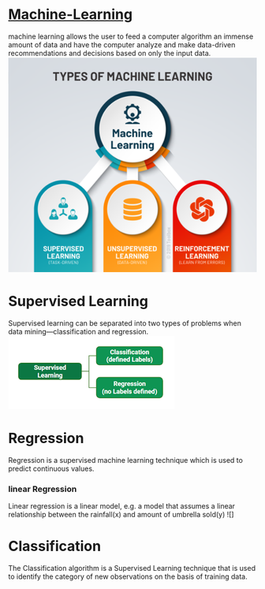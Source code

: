 # <U>Machine-Learning</U>
machine learning allows the user to feed a computer algorithm an immense amount of data and have the computer analyze and make data-driven recommendations and decisions based on only the input data.
![](https://github.com/jija19/Machine-Learning/blob/main/ml.png)

# <B>Supervised Learning</B>

Supervised learning can be separated into two types of problems when data mining—classification and regression.
![](https://github.com/jija19/Machine-Learning/blob/main/supervised.png)

# <B>Regression</B>

Regression is a supervised machine learning technique which is used to predict continuous values.

### <B>linear Regression</B>
Linear regression is a linear model, e.g. a model that assumes a linear relationship between the rainfall(x) and amount of umbrella sold(y)
![]

# <B>Classification</B>

The Classification algorithm is a Supervised Learning technique that is used to identify the category of new observations on the basis of training data.
